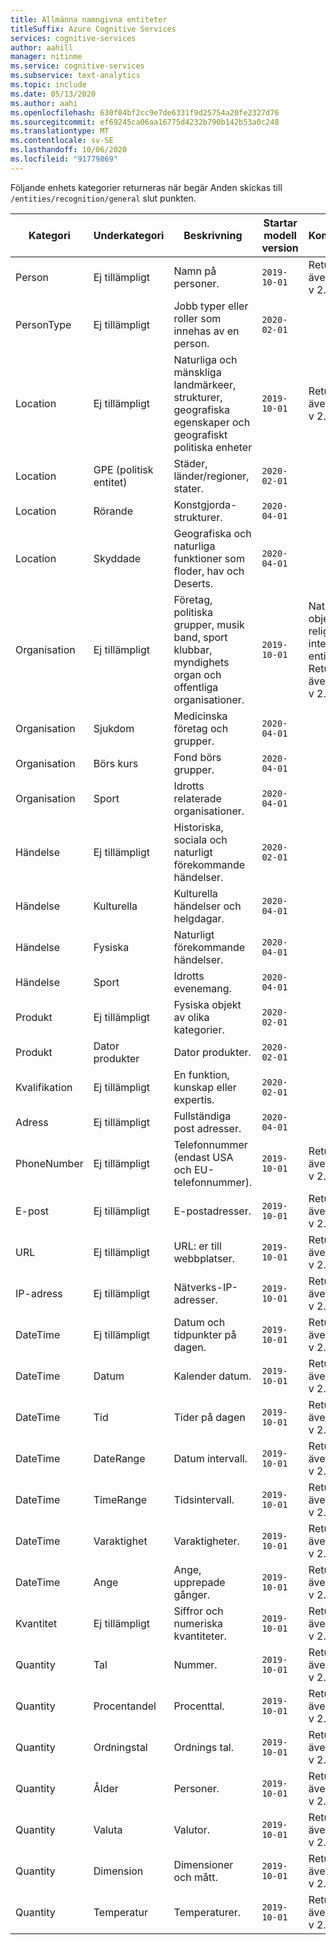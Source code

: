 ```yaml
---
title: Allmänna namngivna entiteter
titleSuffix: Azure Cognitive Services
services: cognitive-services
author: aahill
manager: nitinme
ms.service: cognitive-services
ms.subservice: text-analytics
ms.topic: include
ms.date: 05/13/2020
ms.author: aahi
ms.openlocfilehash: 630f04bf2cc9e7de6331f9d25754a20fe2327d76
ms.sourcegitcommit: ef69245ca06aa16775d4232b790b142b53a0c248
ms.translationtype: MT
ms.contentlocale: sv-SE
ms.lasthandoff: 10/06/2020
ms.locfileid: "91779869"
---
```

Följande enhets kategorier returneras när begär Anden skickas till `/entities/recognition/general` slut punkten.

| Kategori   | Underkategori | Beskrivning                          | Startar modell version                                                    | Kommentarer |
|------------|-------------|--------------------------------------|-------------------------------------------------------------|--------------------------------------|
| Person     | Ej tillämpligt         | Namn på personer.  | `2019-10-01`  | Returneras även av NER v 2.1 |
| PersonType | Ej tillämpligt         | Jobb typer eller roller som innehas av en person. | `2020-02-01` | |
|Location    | Ej tillämpligt         | Naturliga och mänskliga landmärkeer, strukturer, geografiska egenskaper och geografiskt politiska enheter     |  `2019-10-01` | Returneras även av NER v 2.1 |
|Location     | GPE (politisk entitet)        | Städer, länder/regioner, stater.      | `2020-02-01` | |
|Location     | Rörande                       | Konstgjorda-strukturer. | `2020-04-01` | |
|Location     | Skyddade       | Geografiska och naturliga funktioner som floder, hav och Deserts. |  `2020-04-01` | |
|Organisation  | Ej tillämpligt | Företag, politiska grupper, musik band, sport klubbar, myndighets organ och offentliga organisationer.  | `2019-10-01` | Nationella objekt och religions ingår inte i den här entitetstypen. Returneras även av NER v 2.1 |
|Organisation | Sjukdom | Medicinska företag och grupper. | `2020-04-01` |  |
|Organisation | Börs kurs | Fond börs grupper. | `2020-04-01` | |
| Organisation | Sport | Idrotts relaterade organisationer. | `2020-04-01` |  |
| Händelse  | Ej tillämpligt | Historiska, sociala och naturligt förekommande händelser. | `2020-02-01` |  |
| Händelse  | Kulturella | Kulturella händelser och helgdagar. | `2020-04-01` | |
| Händelse  | Fysiska | Naturligt förekommande händelser. | `2020-04-01` |  |
| Händelse  | Sport | Idrotts evenemang.  | `2020-04-01` | |
| Produkt | Ej tillämpligt | Fysiska objekt av olika kategorier. | `2020-02-01` | |
| Produkt | Dator produkter | Dator produkter. |  `2020-02-01 ` | |
| Kvalifikation | Ej tillämpligt | En funktion, kunskap eller expertis. | `2020-02-01` |  |
| Adress | Ej tillämpligt | Fullständiga post adresser.  | `2020-04-01` |  |
| PhoneNumber | Ej tillämpligt | Telefonnummer (endast USA och EU-telefonnummer). | `2019-10-01` | Returneras även av NER v 2.1 |
| E-post | Ej tillämpligt | E-postadresser. | `2019-10-01` | Returneras även av NER v 2.1 |
| URL | Ej tillämpligt | URL: er till webbplatser. | `2019-10-01` | Returneras även av NER v 2.1  |
| IP-adress | Ej tillämpligt | Nätverks-IP-adresser. | `2019-10-01` | Returneras även av NER v 2.1 |
| DateTime | Ej tillämpligt | Datum och tidpunkter på dagen. | `2019-10-01` | Returneras även av NER v 2.1 | 
| DateTime | Datum | Kalender datum. | `2019-10-01` | Returneras även av NER v 2.1 |
| DateTime | Tid | Tider på dagen | `2019-10-01` | Returneras även av NER v 2.1 |
| DateTime | DateRange | Datum intervall. | `2019-10-01` | Returneras även av NER v 2.1 |
| DateTime | TimeRange | Tidsintervall. | `2019-10-01` | Returneras även av NER v 2.1 |
| DateTime | Varaktighet | Varaktigheter. | `2019-10-01` | Returneras även av NER v 2.1 |
| DateTime | Ange | Ange, upprepade gånger. |  `2019-10-01` | Returneras även av NER v 2.1 |
| Kvantitet | Ej tillämpligt | Siffror och numeriska kvantiteter. | `2019-10-01` | Returneras även av NER v 2.1  |
| Quantity | Tal | Nummer. | `2019-10-01` | Returneras även av NER v 2.1 |
| Quantity | Procentandel | Procenttal.| `2019-10-01` | Returneras även av NER v 2.1 |
| Quantity | Ordningstal | Ordnings tal. | `2019-10-01` | Returneras även av NER v 2.1 |
| Quantity | Ålder | Personer. | `2019-10-01` |  Returneras även av NER v 2.1 |
| Quantity | Valuta | Valutor. | `2019-10-01` | Returneras även av NER v 2.1 |
| Quantity | Dimension | Dimensioner och mått. | `2019-10-01` | Returneras även av NER v 2.1 |
| Quantity | Temperatur | Temperaturer. | `2019-10-01` | Returneras även av NER v 2.1 |
